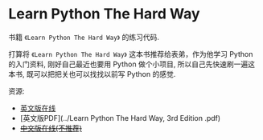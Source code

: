 # Learn Python The Hard Way 

书籍 `《Learn Python The Hard Way》` 的练习代码.

打算将 `《Learn Python The Hard Way》` 这本书推荐给表弟，作为他学习 Python 的入门资料, 刚好自己最近也要用 Python 做个小项目, 所以自己先快速刷一遍这本书, 既可以把把关也可以找找以前写 Python 的感觉.

资源:
		
- [英文版在线](https://learnpythonthehardway.org/book/)
- [英文版PDF](../Learn Python The Hard Way, 3rd Edition .pdf)
- [~~中文版在线(不推荐)~~](http://www.jb51.net/shouce/Pythonbbf/latest/index.html#)

